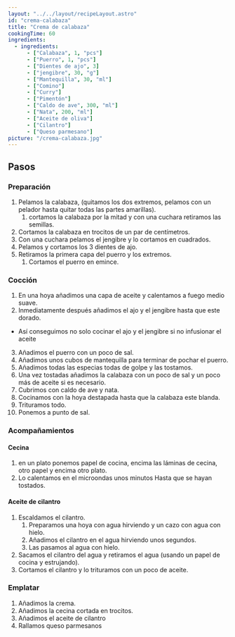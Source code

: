 ```yaml
---
layout: "../../layout/recipeLayout.astro"
id: "crema-calabaza"
title: "Crema de calabaza"
cookingTime: 60
ingredients:
  - ingredients:
      - ["Calabaza", 1, "pcs"]
      - ["Puerro", 1, "pcs"]
      - ["Dientes de ajo", 3]
      - ["jengibre", 30, "g"]
      - ["Mantequilla", 30, "ml"]
      - ["Comino"]
      - ["Curry"]
      - ["Pimentón"]
      - ["Caldo de ave", 300, "ml"]
      - ["Nata", 200, "ml"]
      - ["Aceite de oliva"]
      - ["Cilantro"]
      - ["Queso parmesano"]
picture: "/crema-calabaza.jpg"
---
```


## Pasos

### Preparación

1. Pelamos la calabaza, (quitamos los dos extremos, pelamos con un pelador hasta quitar todas las partes amarillas).
   1. cortamos la calabaza por la mitad y con una cuchara retiramos las semillas.
2. Cortamos la calabaza en trocitos de un par de centímetros.
3. Con una cuchara pelamos el jengibre y lo cortamos en cuadrados.
4. Pelamos y cortamos los 3 dientes de ajo.
5. Retiramos la primera capa del puerro y los extremos.
   1. Cortamos el puerro en emince.

### Cocción

1. En una hoya añadimos una capa de aceite y calentamos a fuego medio suave.
2. Inmediatamente después añadimos el ajo y el jengibre hasta que este dorado.

- Así conseguimos no solo cocinar el ajo y el jengibre si no infusionar el aceite

3. Añadimos el puerro con un poco de sal.
4. Añadimos unos cubos de mantequilla para terminar de pochar el puerro.
5. Añadimos todas las especias todas de golpe y las tostamos.
6. Una vez tostadas añadimos la calabaza con un poco de sal y un poco más de aceite si es necesario.
7. Cubrimos con caldo de ave y nata.
8. Cocinamos con la hoya destapada hasta que la calabaza este blanda.
9. Trituramos todo.
10. Ponemos a punto de sal.

### Acompañamientos

#### Cecina

1. en un plato ponemos papel de cocina, encima las láminas de cecina, otro papel y encima otro plato.
2. Lo calentamos en el microondas unos minutos Hasta que se hayan tostados.

#### Aceite de cilantro

1. Escaldamos el cilantro.
   1. Preparamos una hoya con agua hirviendo y un cazo con agua con hielo.
   2. Añadimos el cilantro en el agua hirviendo unos segundos.
   3. Las pasamos al agua con hielo.
2. Sacamos el cilantro del agua y retiramos el agua (usando un papel de cocina y estrujando).
3. Cortamos el cilantro y lo trituramos con un poco de aceite.

### Emplatar

1. Añadimos la crema.
2. Añadimos la cecina cortada en trocitos.
3. Añadimos el aceite de cilantro
4. Rallamos queso parmesanos
